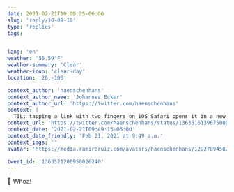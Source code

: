 ```yaml
---
date: 2021-02-21T10:09:25-06:00
slug: 'reply/10-09-10'
type: 'replies'
tags:


lang: 'en'
weather: '58.59°F'
weather-summary: 'Clear'
weather-icon: 'clear-day'
location: '26,-100'

context_author: 'haenschenhans'
context_author_name: 'Johannes Ecker'
context_author_url: 'https://twitter.com/haenschenhans'
context: |
  TIL: tapping a link with two fingers on iOS Safari opens it in a new tab 🙀 why did no one tell me until now 😁
context_url: 'https://twitter.com/haenschenhans/status/1363516139675000836?s=12'
context_date: '2021-02-21T09:49:15-06:00'
context_date_friendly: 'Feb 21, 2021 at 9:49 a.m.'
context_imgs: ''
avatar: 'https://media.ramiroruiz.com/avatars/haenschenhans/1292789458258010112/YAKrIF5n_bigger.png'

tweet_id: '1363521200950026240'
---
```

🤯 Whoa!